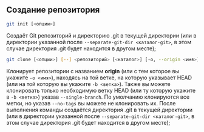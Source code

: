 ## Создание репозитория
```Bash
git init [<опции>]
``` 
Создаёт Git репозиторий и директорию .git в текущей директории (или в директории указанной после `--separate-git-dir <каталог-git>`, в этом случае директория .git будет находится в другом месте);

```Bash
git clone [<опции>] [--] <репозиторий> [<каталог>] [-o, --origin <имя>] [-b, --branch <ветка>] [--single-branch] [--no-tags] [--separate-git-dir <каталог-git>] [-c, --config <ключ=значение>]
```
Клонирует репозитории с названием **origin** (или с тем которое вы укажите `-o <имя>`), находясь на той ветке, на которую указывает HEAD (или на той которую вы укажите `-b <ветка>`). Также вы можете клонировать только необходимую ветку HEAD (или ту которую укажите в `-b <ветка>`) указав `--single-branch`. По умолчанию клонируются все метки, но указав `--no-tags` вы можете не клонировать их. После выполнения команды создаётся директория .git в текущей директории (или в директории указанной после `--separate-git-dir <каталог-git>`, в этом случае директория .git будет находится в другом месте);